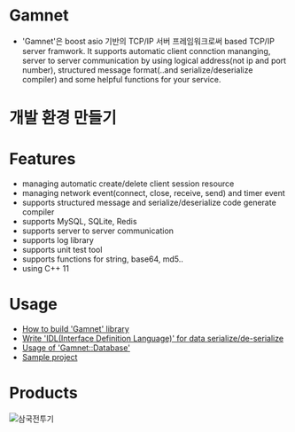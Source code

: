 # Gamnet

* 'Gamnet'은 boost asio 기반의 TCP/IP 서버 프레임워크로써 
based TCP/IP server framwork. It supports automatic client connction mananging, server to server communication by using logical address(not ip and port number), structured message format(..and serialize/deserialize compiler) and some helpful functions for your service.

# 개발 환경 만들기
# Features

- managing automatic create/delete client session resource
- managing network event(connect, close, receive, send) and timer event
- supports structured message and serialize/deserialize code generate compiler
- supports MySQL, SQLite, Redis
- supports server to server communication
- supports log library
- supports unit test tool
- supports functions for string, base64, md5..
- using C++ 11

# Usage
- [How to build 'Gamnet' library](https://github.com/ChoiIngon/gamnet/blob/master/Gamnet/README.md)
- [Write 'IDL(Interface Definition Language)' for data serialize/de-serialize](https://github.com/ChoiIngon/gamnet/blob/master/idlc/README.md)
- [Usage of 'Gamnet::Database'](https://github.com/ChoiIngon/gamnet/blob/master/Gamnet/Database/README.md)
- [Sample project](https://github.com/ChoiIngon/gamnet/tree/master/example)

# Products
![삼국전투기](https://image.webtoonguide.com/d2/f5/1b4caa7d82467a20a7ffeb1d1735)
